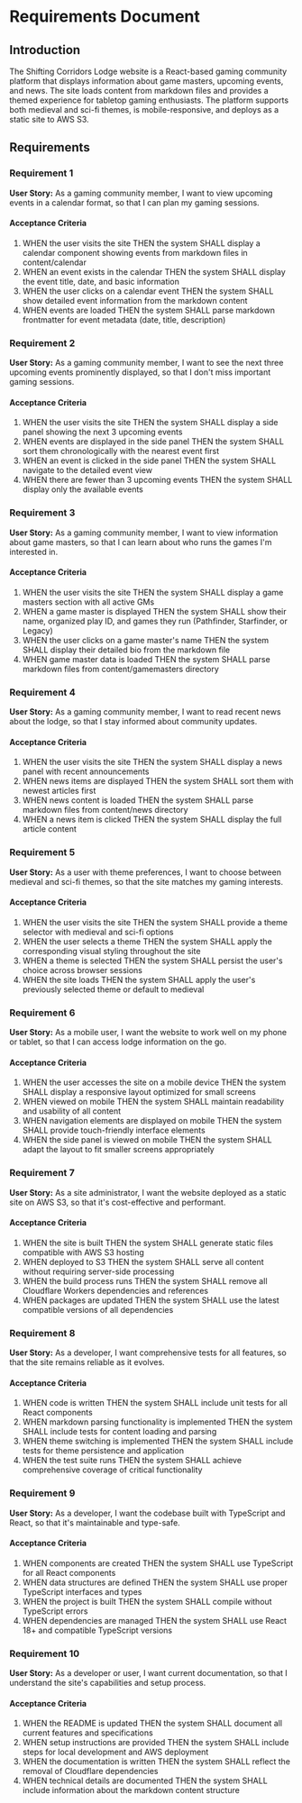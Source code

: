 # Requirements Document

## Introduction

The Shifting Corridors Lodge website is a React-based gaming community platform that displays information about game masters, upcoming events, and news. The site loads content from markdown files and provides a themed experience for tabletop gaming enthusiasts. The platform supports both medieval and sci-fi themes, is mobile-responsive, and deploys as a static site to AWS S3.

## Requirements

### Requirement 1

**User Story:** As a gaming community member, I want to view upcoming events in a calendar format, so that I can plan my gaming sessions.

#### Acceptance Criteria

1. WHEN the user visits the site THEN the system SHALL display a calendar component showing events from markdown files in content/calendar
2. WHEN an event exists in the calendar THEN the system SHALL display the event title, date, and basic information
3. WHEN the user clicks on a calendar event THEN the system SHALL show detailed event information from the markdown content
4. WHEN events are loaded THEN the system SHALL parse markdown frontmatter for event metadata (date, title, description)

### Requirement 2

**User Story:** As a gaming community member, I want to see the next three upcoming events prominently displayed, so that I don't miss important gaming sessions.

#### Acceptance Criteria

1. WHEN the user visits the site THEN the system SHALL display a side panel showing the next 3 upcoming events
2. WHEN events are displayed in the side panel THEN the system SHALL sort them chronologically with the nearest event first
3. WHEN an event is clicked in the side panel THEN the system SHALL navigate to the detailed event view
4. WHEN there are fewer than 3 upcoming events THEN the system SHALL display only the available events

### Requirement 3

**User Story:** As a gaming community member, I want to view information about game masters, so that I can learn about who runs the games I'm interested in.

#### Acceptance Criteria

1. WHEN the user visits the site THEN the system SHALL display a game masters section with all active GMs
2. WHEN a game master is displayed THEN the system SHALL show their name, organized play ID, and games they run (Pathfinder, Starfinder, or Legacy)
3. WHEN the user clicks on a game master's name THEN the system SHALL display their detailed bio from the markdown file
4. WHEN game master data is loaded THEN the system SHALL parse markdown files from content/gamemasters directory

### Requirement 4

**User Story:** As a gaming community member, I want to read recent news about the lodge, so that I stay informed about community updates.

#### Acceptance Criteria

1. WHEN the user visits the site THEN the system SHALL display a news panel with recent announcements
2. WHEN news items are displayed THEN the system SHALL sort them with newest articles first
3. WHEN news content is loaded THEN the system SHALL parse markdown files from content/news directory
4. WHEN a news item is clicked THEN the system SHALL display the full article content

### Requirement 5

**User Story:** As a user with theme preferences, I want to choose between medieval and sci-fi themes, so that the site matches my gaming interests.

#### Acceptance Criteria

1. WHEN the user visits the site THEN the system SHALL provide a theme selector with medieval and sci-fi options
2. WHEN the user selects a theme THEN the system SHALL apply the corresponding visual styling throughout the site
3. WHEN a theme is selected THEN the system SHALL persist the user's choice across browser sessions
4. WHEN the site loads THEN the system SHALL apply the user's previously selected theme or default to medieval

### Requirement 6

**User Story:** As a mobile user, I want the website to work well on my phone or tablet, so that I can access lodge information on the go.

#### Acceptance Criteria

1. WHEN the user accesses the site on a mobile device THEN the system SHALL display a responsive layout optimized for small screens
2. WHEN viewed on mobile THEN the system SHALL maintain readability and usability of all content
3. WHEN navigation elements are displayed on mobile THEN the system SHALL provide touch-friendly interface elements
4. WHEN the side panel is viewed on mobile THEN the system SHALL adapt the layout to fit smaller screens appropriately

### Requirement 7

**User Story:** As a site administrator, I want the website deployed as a static site on AWS S3, so that it's cost-effective and performant.

#### Acceptance Criteria

1. WHEN the site is built THEN the system SHALL generate static files compatible with AWS S3 hosting
2. WHEN deployed to S3 THEN the system SHALL serve all content without requiring server-side processing
3. WHEN the build process runs THEN the system SHALL remove all Cloudflare Workers dependencies and references
4. WHEN packages are updated THEN the system SHALL use the latest compatible versions of all dependencies

### Requirement 8

**User Story:** As a developer, I want comprehensive tests for all features, so that the site remains reliable as it evolves.

#### Acceptance Criteria

1. WHEN code is written THEN the system SHALL include unit tests for all React components
2. WHEN markdown parsing functionality is implemented THEN the system SHALL include tests for content loading and parsing
3. WHEN theme switching is implemented THEN the system SHALL include tests for theme persistence and application
4. WHEN the test suite runs THEN the system SHALL achieve comprehensive coverage of critical functionality

### Requirement 9

**User Story:** As a developer, I want the codebase built with TypeScript and React, so that it's maintainable and type-safe.

#### Acceptance Criteria

1. WHEN components are created THEN the system SHALL use TypeScript for all React components
2. WHEN data structures are defined THEN the system SHALL use proper TypeScript interfaces and types
3. WHEN the project is built THEN the system SHALL compile without TypeScript errors
4. WHEN dependencies are managed THEN the system SHALL use React 18+ and compatible TypeScript versions

### Requirement 10

**User Story:** As a developer or user, I want current documentation, so that I understand the site's capabilities and setup process.

#### Acceptance Criteria

1. WHEN the README is updated THEN the system SHALL document all current features and specifications
2. WHEN setup instructions are provided THEN the system SHALL include steps for local development and AWS deployment
3. WHEN the documentation is written THEN the system SHALL reflect the removal of Cloudflare dependencies
4. WHEN technical details are documented THEN the system SHALL include information about the markdown content structure